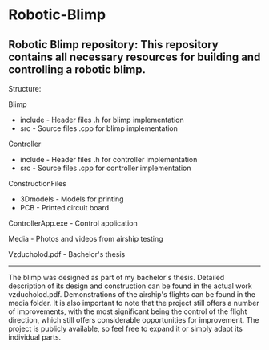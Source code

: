 # Robotic-Blimp
Robotic Blimp repository: This repository contains all necessary resources for building and controlling a robotic blimp. 
-----------------
Structure:

Blimp 
  - include - Header files .h for blimp implementation
  - src - Source files .cpp for blimp implementation

Controller 
  - include - Header files .h for controller implementation
  - src - Source files .cpp for controller implementation
    
ConstructionFiles
  - 3Dmodels - Models for printing
  - PCB - Printed circuit board
    
ControllerApp.exe - Control application

Media - Photos and videos from airship testing

Vzducholod.pdf - Bachelor's thesis

-----------------
The blimp was designed as part of my bachelor's thesis. Detailed description of its design and construction can be found in the actual work vzducholod.pdf. Demonstrations of the airship's flights can be found in the media folder. It is also important to note that the project still offers a number of improvements, with the most significant being the control of the flight direction, which still offers considerable opportunities for improvement. The project is publicly available, so feel free to expand it or simply adapt its individual parts.
